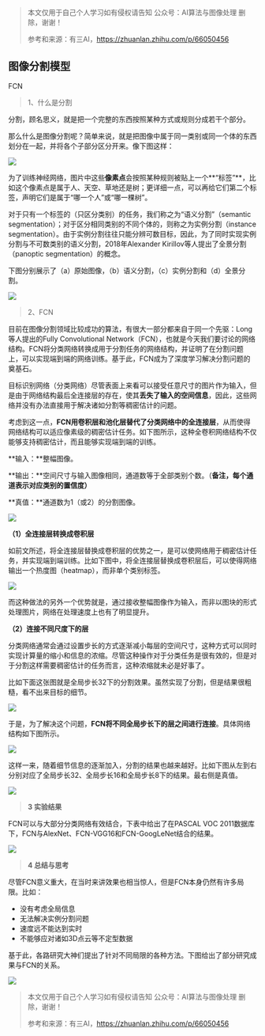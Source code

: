 > 本文仅用于自己个人学习如有侵权请告知 公众号：AI算法与图像处理  删除，谢谢！
>
> 参考和来源：有三AI，https://zhuanlan.zhihu.com/p/66050456



## 图像分割模型

FCN

> 1、什么是分割

分割，顾名思义，就是把一个完整的东西按照某种方式或规则分成若干个部分。

那么什么是图像分割呢？简单来说，就是把图像中属于同一类别或同一个体的东西划分在一起，并将各个子部分区分开来。像下图这样：

![](../image/SS/FCN.webp)

为了训练神经网络，图片中这些**像素点**会按照某种规则被贴上一个**“标签”**，比如这个像素点是属于人、天空、草地还是树；更详细一点，可以再给它们第二个标签，声明它们是属于“哪一个人”或“哪一棵树”。

对于只有一个标签的（只区分类别）的任务，我们称之为“语义分割”（semantic segmentation）；对于区分相同类别的不同个体的，则称之为实例分割（instance segmentation）。由于实例分割往往只能分辨可数目标，因此，为了同时实现实例分割与不可数类别的语义分割，2018年Alexander Kirillov等人提出了全景分割（panoptic segmentation）的概念。

下图分别展示了（a）原始图像，（b）语义分割，（c）实例分割和（d）全景分割。

![](../image/SS/FCN-1.webp)

> 2、FCN

目前在图像分割领域比较成功的算法，有很大一部分都来自于同一个先驱：Long等人提出的Fully Convolutional Network（FCN），也就是今天我们要讨论的网络结构。FCN将分类网络转换成用于分割任务的网络结构，并证明了在分割问题上，可以实现端到端的网络训练。基于此，FCN成为了深度学习解决分割问题的奠基石。

目标识别网络（分类网络）尽管表面上来看可以接受任意尺寸的图片作为输入，但是由于网络结构最后全连接层的存在，使其**丢失了输入的空间信息**，因此，这些网络并没有办法直接用于解决诸如分割等稠密估计的问题。

考虑到这一点，**FCN用卷积层和池化层替代了分类网络中的全连接层**，从而使得网络结构可以适应像素级的稠密估计任务。如下图所示，这种全卷积网络结构不仅能够支持稠密估计，而且能够实现端到端的训练。

**输入：**整幅图像。

**输出：**空间尺寸与输入图像相同，通道数等于全部类别个数。（**备注，每个通道表示对应类别的置信度）**

**真值：**通道数为1（或2）的分割图像。

![](../image/SS/FCN-2.webp)

**（1）全连接层转换成卷积层**

如前文所述，将全连接层替换成卷积层的优势之一，是可以使网络用于稠密估计任务，并实现端到端训练。比如下图中，将全连接层替换成卷积层后，可以使得网络输出一个热度图（heatmap），而非单个类别标签。

![](../image/SS/FCN-3.webp)

而这种做法的另外一个优势就是，通过接收整幅图像作为输入，而非以图块的形式处理图片，网络在处理速度上也有了明显提升。

**（2）连接不同尺度下的层**

分类网络通常会通过设置步长的方式逐渐减小每层的空间尺寸，这种方式可以同时实现计算量的缩小和信息的浓缩。尽管这种操作对于分类任务是很有效的，但是对于分割这样需要稠密估计的任务而言，这种浓缩就未必是好事了。

比如下面这张图就是全局步长32下的分割效果。虽然实现了分割，但是结果很粗糙，看不出来目标的细节。

![](../image/SS/FCN-4.webp)

于是，为了解决这个问题，**FCN将不同全局步长下的层之间进行连接**。具体网络结构如下图所示。

![](../image/SS/FCN-5.webp)

这样一来，随着细节信息的逐渐加入，分割的结果也越来越好。比如下图从左到右分别对应了全局步长32、全局步长16和全局步长8下的结果。最右侧是真值。

![](../image/SS/FCN-6.webp)

> **3 实验结果**

FCN可以与大部分分类网络有效结合，下表中给出了在PASCAL VOC 2011数据库下，FCN与AlexNet、FCN-VGG16和FCN-GoogLeNet结合的结果。

![](../image/SS/FCN-7.webp)

> **4 总结与思考**

尽管FCN意义重大，在当时来讲效果也相当惊人，但是FCN本身仍然有许多局限。比如：

- 没有考虑全局信息
- 无法解决实例分割问题
- 速度远不能达到实时
- 不能够应对诸如3D点云等不定型数据

基于此，各路研究大神们提出了针对不同局限的各种方法。下图给出了部分研究成果与FCN的关系。

![](../image/SS/FCN-8.webp)

> 本文仅用于自己个人学习如有侵权请告知 公众号：AI算法与图像处理  删除，谢谢！
>
> 参考和来源：有三AI，https://zhuanlan.zhihu.com/p/66050456

